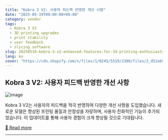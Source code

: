 ```yaml
---
title: "Kobra 3 V2: 사용자 피드백 반영한 개선 사항"
date: "2025-05-19T09:00:00+09:00"
category: vendor
tags:
  - Kobra 3 V2
  - 3D printing upgrades
  - print stability
  - user feedback
  - slicing software
slug: 20250519-kobra-3-v2-enhanced-features-for-3d-printing-enthusiasts
lang: ko
cover: "https://cdn.shopify.com/s/files/1/0245/5519/2380/files/2_d52ab913-a834-429d-86c0-65c676f0acc5_600x600.png?v=1747210675"
---
```


## Kobra 3 V2: 사용자 피드백 반영한 개선 사항
![image](https://cdn.shopify.com/s/files/1/0245/5519/2380/files/2_d52ab913-a834-429d-86c0-65c676f0acc5_600x600.png?v=1747210675)

Kobra 3 V2는 사용자의 피드백을 적극 반영하여 다양한 개선 사항을 도입했습니다. 새로운 모델은 향상된 프린팅 품질과 안정성을 자랑하며, 사용자 친화적인 기능이 추가되었습니다. 이 업데이트를 통해 사용자 경험이 크게 향상될 것으로 기대됩니다.

[🔗 Read more](https://store.anycubic.com/blogs/news/kobra-3-v2-we-heard-you-key-fixes-upgrades-inside)

---